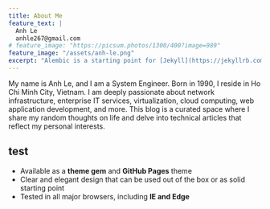 ```yaml
---
title: About Me
feature_text: |
  Anh Le
  anhle267@gmail.com
# feature_image: "https://picsum.photos/1300/400?image=989"
feature_image: "/assets/anh-le.png"
excerpt: "Alembic is a starting point for [Jekyll](https://jekyllrb.com/) projects. Rather than starting from scratch, this boilerplate is designed to get the ball rolling immediately. Install it, configure it, tweak it, push it."
---
```


My name is Anh Le, and I am a System Engineer.
Born in 1990, I reside in Ho Chi Minh City, Vietnam.
I am deeply passionate about network infrastructure, enterprise IT services, virtualization, cloud computing, web application development, and more.
This blog is a curated space where I share my random thoughts on life and delve into technical articles that reflect my personal interests.


## test

- Available as a **theme gem** and **GitHub Pages** theme
- Clear and elegant design that can be used out of the box or as solid starting point
- Tested in all major browsers, including **IE and Edge**
